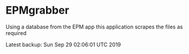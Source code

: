 # EPMgrabber
Using a database from the EPM app this application scrapes the files as required


Latest backup: Sun Sep 29 02:06:01 UTC 2019
